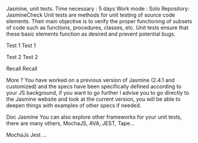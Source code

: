 Jasmine, unit tests.
Time necessary : 5 days
Work mode : Solo
Repository: JasmineCheck
Unit tests are methods for unit testing of source code elements. Their main objective is to verify the proper functioning of subsets of code such as functions, procedures, classes, etc. Unit tests ensure that these basic elements function as desired and prevent potential bugs.

Test 1
Test 1

Test 2
Test 2

Recall
Recall

More ?
You have worked on a previous version of Jasmine (2.4.1 and customized) and the specs have been specifically defined according to your JS background, if you want to go further I advise you to go directly to the Jasmine website and look at the current version, you will be able to deepen things with examples of other specs if needed.

Doc Jasmine
You can also explore other frameworks for your unit tests, there are many others, MochaJS, AVA, JEST, Tape...

MochaJs
Jest
...

